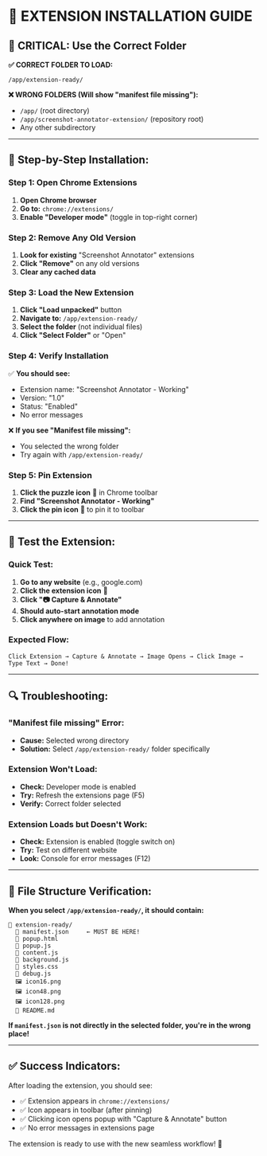 # 🚀 EXTENSION INSTALLATION GUIDE

## 📁 **CRITICAL: Use the Correct Folder**

**✅ CORRECT FOLDER TO LOAD:**
```
/app/extension-ready/
```

**❌ WRONG FOLDERS (Will show "manifest file missing"):**
- `/app/` (root directory)  
- `/app/screenshot-annotator-extension/` (repository root)
- Any other subdirectory

---

## 🔧 **Step-by-Step Installation:**

### **Step 1: Open Chrome Extensions**
1. **Open Chrome browser**
2. **Go to:** `chrome://extensions/`
3. **Enable "Developer mode"** (toggle in top-right corner)

### **Step 2: Remove Any Old Version**
1. **Look for existing** "Screenshot Annotator" extensions
2. **Click "Remove"** on any old versions
3. **Clear any cached data**

### **Step 3: Load the New Extension**
1. **Click "Load unpacked"** button
2. **Navigate to:** `/app/extension-ready/`
3. **Select the folder** (not individual files)
4. **Click "Select Folder"** or "Open"

### **Step 4: Verify Installation**
✅ **You should see:**
- Extension name: "Screenshot Annotator - Working"  
- Version: "1.0"
- Status: "Enabled"
- No error messages

❌ **If you see "Manifest file missing":**
- You selected the wrong folder
- Try again with `/app/extension-ready/`

### **Step 5: Pin Extension**
1. **Click the puzzle icon** 🧩 in Chrome toolbar
2. **Find "Screenshot Annotator - Working"**
3. **Click the pin icon** 📌 to pin it to toolbar

---

## 🧪 **Test the Extension:**

### **Quick Test:**
1. **Go to any website** (e.g., google.com)
2. **Click the extension icon** 📸
3. **Click "📷 Capture & Annotate"**
4. **Should auto-start annotation mode**
5. **Click anywhere on image** to add annotation

### **Expected Flow:**
```
Click Extension → Capture & Annotate → Image Opens → Click Image → Type Text → Done!
```

---

## 🔍 **Troubleshooting:**

### **"Manifest file missing" Error:**
- **Cause:** Selected wrong directory
- **Solution:** Select `/app/extension-ready/` folder specifically

### **Extension Won't Load:**
- **Check:** Developer mode is enabled
- **Try:** Refresh the extensions page (F5)
- **Verify:** Correct folder selected

### **Extension Loads but Doesn't Work:**
- **Check:** Extension is enabled (toggle switch on)
- **Try:** Test on different website
- **Look:** Console for error messages (F12)

---

## 📂 **File Structure Verification:**

**When you select `/app/extension-ready/`, it should contain:**
```
📁 extension-ready/
  📄 manifest.json     ← MUST BE HERE!
  📄 popup.html
  📄 popup.js  
  📄 content.js
  📄 background.js
  📄 styles.css
  📄 debug.js
  🖼️ icon16.png
  🖼️ icon48.png
  🖼️ icon128.png
  📄 README.md
```

**If `manifest.json` is not directly in the selected folder, you're in the wrong place!**

---

## ✅ **Success Indicators:**

After loading the extension, you should see:
- ✅ Extension appears in `chrome://extensions/`
- ✅ Icon appears in toolbar (after pinning)
- ✅ Clicking icon opens popup with "Capture & Annotate" button
- ✅ No error messages in extensions page

The extension is ready to use with the new seamless workflow! 🎉